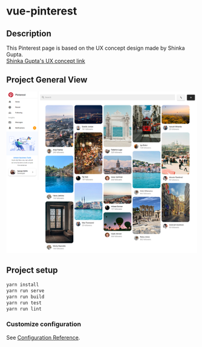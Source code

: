 # vue-pinterest


## Description
This Pinterest page is based on the UX concept design made by Shinka Gupta.<br />
[Shinka Gupta's UX concept link](https://www.uplabs.com/posts/pinterest-redesign-ux-concept)

## Project General View
![alt text](https://github.com/sercannaya/Pinterest-Clone/blob/master/project-general-view/pinterest-redesing-vuejs.png)

## Project setup
```
yarn install
yarn run serve
yarn run build
yarn run test
yarn run lint
```

### Customize configuration
See [Configuration Reference](https://cli.vuejs.org/config/).
